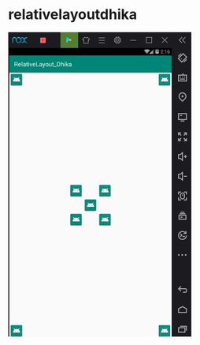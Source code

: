 # relativelayoutdhika
![alt text](https://github.com/andhikapradana/relativelayoutdhika/blob/master/hasil/relativelayout.JPG)
